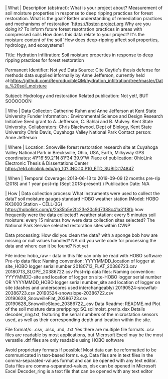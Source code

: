 | What |
Description (abstract): 
What is your project about?
Measurement of soil moisture properties in response to deep ripping practices for forest restoration.
What is the goal?
Better understanding of remediation practices and mechanisms of restoration
´https://foster-project.org
Why are you doing it?
To inform future forest resotration practices in areas with compressed soils
How does this data relate to your project?
It's the moisture content of the soil
´How does deep-ripping affect soil properties, hydrology, and ecosystems?

Title: Hydration Infiltration: Soil moisture properties in response to deep ripping practices for forest restoration

Permanent Identifier: Not yet!
Data Source: 
Cite Caytie's thesis defense for methods
data supplied informally by Anne Jefferson, currently held at:https://github.com/ReproducibleQM/hydration_infiltration/tree/master/Data_%20soil_moisture

Subject: Hydrology and restoration
Related publication: Not yet!, BUT SOOOOOON

| Who |
Data Collector: Catherine Ruhm and Anne Jefferson at Kent State University
Funder Information : Environmental Science and Design Research Initiative Seed grant to A. Jefferson, C. Bahlai and B. Mulvey. Kent State University.
Collaborators:
Chris Blackwood, Dept of Biology, Kent State University
Chris Davis, Cuyahoga Valley National Park
Contact person: Anne Jefferson

| Where |
Location: Snowville forest restoration research site at Cuyahoga Valley National Park in Brecksville, Ohio, USA, Earth, Milkyway
GPS coordinates: 
41°16'59.2"N 81°34'39.9"W
Place of publication:  OhioLink Electronic Thesis & Dissertations Center
https://etd.ohiolink.edu/pg_10?::NO:10:P10_ETD_SUBID:174847

| When |
Temporal Coverage: 2018-06-13 to 2019-09-09 (2 months pre-rip (2018) and 1 year post-rip (Sept 2018-present) )
Publication Date: N/A

| How |
Data collection process: What instruments were used to collect the data?
soil moisture gauges
standard HOBO weather station (Model: HOBO RX3000 Station - CELL-3G) 
https://hobolink.com/p/2a35b5e2fc23e20c9d7388c41a31f8fb
how frequently were the data collected?
weather station: every 5 minutes
soil moisture: every 15 minutes
how were data collection sites selected?
The National Park Service selected restoration sites within CVNP

Data processing: How did you clean the data?
with a sponge bob
how are missing or null values handled?
NA
did you write code for processing the data and where can it be found?
Not yet

File index: 
hobo_raw - data in this file can only be read with HOBO software
Pre-rip data files:
Naming convention: YYYYMMDD_location of logger at site_HOBO logger serial number
20180713_FLAT_20386723.csv 
20180713_SLOPE_20386722.csv
Post-rip data files:
Naming convention: YYYYMMDD-site and location of logger on site-HOBO logger serial number OR YYYYMMDD_HOBO logger serial number_site and location of logger on site (dashes and underscores used interchangeably)
20190524-snowflat-20386723.csv 
20190524-snowslope-20386722.csv
20190628_SnowvilleFlat_20386723.csv
20190628_SnowvilleSlope_20386722_.csv
Data Readme:
README.md
Plot of the soil moisture data preripping:
SQ.soilmoist_prerip.xlsx
Details
decoder_ring.txt, featuring the serial numbers of the microstation sensors used, as well as their corresponding depth and location within the site.

File format/s:
.csv, .xlsx, .md, .txt
Yes there are multiple file formats
.csv files are readable by most applications, but Microsoft Excel may be the most versatile
.dtf files are only readable using HOBO software

Avoid proprietary formats if possible! Most data can be reformatted to be communicated in text-based forms.
    e.g. Data files are in text files in the comma-separated-values format and can be opened with any text editor.
Data files are comma-separated-values, xlsx can be opened in Microsoft Excel
Decoder_ring is a text file that can be opened with any text editor

